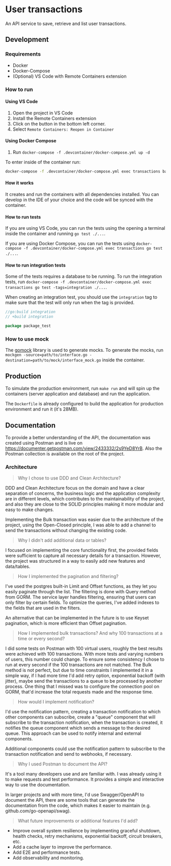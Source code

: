 # User transactions

An API service to save, retrieve and list user transactions.

## Development

### Requirements

- Docker
- Docker-Compose
- (Optional) VS Code with Remote Containers extension

### How to run

#### Using VS Code

1. Open the project in VS Code
2. Install the Remote Containers extension
3. Click on the button in the bottom left corner.
4. Select `Remote Containers: Reopen in Container`

#### Using Docker Compose

1. Run `docker-compose -f .devcontainer/docker-compose.yml up -d`

To enter inside of the container run:

```bash
docker-compose -f .devcontainer/docker-compose.yml exec transactions bash
```

#### How it works

It creates and run the containers with all dependencies installed. You can develop in the IDE of your choice and the code will be synced with the container.

#### How to run tests

If you are using VS Code, you can run the tests using the opening a terminal inside the container and running `go test ./...`.

If you are using Docker Compose, you can run the tests using `docker-compose -f .devcontainer/docker-compose.yml exec transactions go test ./...`.

#### How to run integration tests

Some of the tests requires a database to be running. To run the integration tests, run `docker-compose -f .devcontainer/docker-compose.yml exec transactions go test -tags=integration ./...`.

When creating an integration test, you should use the `integration` tag to make sure that the test will only run when the tag is provided.

```go
//go:build integration
// +build integration

package package_test
```

### How to use mock

The [gomock](https://github.com/uber-go/mock) library is used to generate mocks. To generate the mocks, run `mockgen -source=path/to/interface.go -destination=path/to/mock/interface_mock.go` inside the container.

## Production

To simulate the production environment, run `make run` and will spin up the containers (server application and database) and run the application.

The `Dockerfile` is already configured to build the application for production environment and run it (it's 28MB).

## Documentation

To provide a better understanding of the API, the documentation was created using Postman and is live on https://documenter.getpostman.com/view/2433332/2s9YeD8YrB. Also the Postman collection is available on the root of the project.

### Architecture

> Why I chose to use DDD and Clean Architecture?

DDD and Clean Architecture focus on the domain and have a clear separation of concerns, the business logic and the application complexity are in different levels, which contributes to the maintainability of the project, and also they are close to the SOLID principles making it more modular and easy to make changes.

Implementing the Bulk transaction was easier due to the architecture of the project, using the Open-Closed principle, I was able to add a channel to send the transactions without changing the existing code.

> Why I didn't add additional data or tables?

I focused on implementing the core functionality first, the provided fields were sufficient to capture all necessary details for a transaction. However, the project was structured in a way to easily add new features and data/tables.

> How I implemented the pagination and filtering?

I've used the postgres built-in Limit and Offset functions, as they let you easily paginate through the list. The filtering is done with Query method from GORM. The service layer handles filtering, ensuring that users can only filter by certain fields. To optimize the queries, I've added indexes to the fields that are used in the filters.

An alternative that can be implemented in the future is to use Keyset pagination, which is more efficient than Offset pagination.

> How I implemented bulk transactions? And why 100 transactions at a time or every second?

I did some tests on Postman with 100 virtual users, roughly the best results were achieved with 100 transactions. With more tests and varying numbers of users, this number could change. To ensure some consistency I chose to run at every second if the 100 transactions are not matched. The Bulk method is not perfect, but due to time constraints I implemented it in a simple way, if I had more time I'd add retry option, exponential backoff (with jitter), maybe send the transactions to a queue to be processed by another process. One thing that I missed was to configure the connection pool on GORM, that'd increase the total requests made and the response time.

> How would I implement notification?

I'd use the notification pattern, creating a transaction notification to which other components can subscribe, create a "queue" component that will subscribe to the transaction notification, when the transaction is created, it notifies the queue component which sends a message to the desired queue. This approach can be used to notify internal and external components.

Additional components could use the notification pattern to subscribe to the transaction notification and send to webhooks, if necessary.

> Why I used Postman to document the API?

It's a tool many developers use and are familiar with. I was already using it to make requests and test performance. It provides a simple and interactive way to use the documentation.

In larger projects and with more time, I'd use Swagger/OpenAPI to document the API, there are some tools that can generate the documentation from the code, which makes it easier to maintain (e.g. github.com/go-openapi/swag).

> What future improvements or additional features I'd add?

* Improve overall system resilience by implementing graceful shutdown, health checks, retry mechanisms, exponential backoff, circuit breakers, etc.
* Add a cache layer to improve the performance.
* Add E2E and performance tests.
* Add observability and monitoring.
